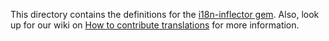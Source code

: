 This directory contains the definitions for the [i18n-inflector gem](https://github.com/siefca/i18n-inflector).
Also, look up for our wiki on [How to contribute translations](https://github.com/diaspora/diaspora/wiki/How-to-contribute-translations) for more information.
